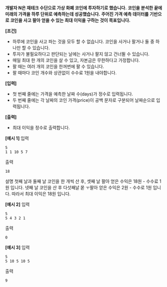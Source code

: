 **개발자 N은 재테크 수단으로 가상 화폐 코인에 투자하기로 했습니다.**
**코인을 분석한 끝에 미래의 가격을 하루 단위로 예측하는데 성공했습니다.**
**주어진 가격 예측 데이터를 기반으로 코인을 사고 팔아 얻을 수 있는 최대 이익을 구하는 것이 목표입니다.**

**[조건]**

- 하루에 코인을 사고 파는 것을 모두 할 수 없습니다. 코인을 사거나 팔거나 둘 중 하나만 할 수 있습니다.
- 투자가 불필요하다고 판단되는 날에는 사거나 팔지 않고 건너뛸 수 있습니다.
- 매일 최대 한 개의 코인을 살 수 있고, 자본금은 무한하다고 가정합니다.
- 팔 때는 여러 개의 코인을 한꺼번에 팔 수 있습니다.
- 팔 때마다 코인 개수와 상관없이 수수료 1원을 내야합니다.

**[입력]**

- 첫 번째 줄에는 가격을 예측한 날짜 수(days)가 정수로 입력됩니다.
- 두 번째 줄에는 각 날짜의 코인 가격(price)이 공백 문자로 구분되어 날짜순으로 입력됩니다.

**[출력]**

- 최대 이익을 정수로 출력합니다.

**[예시 1]**
입력

```
5
1 1 10 5 7
```

출력

```
18
```

설명
첫째 날과 둘째 날 코인을 한 개씩 산 후, 셋째 날 팔아 얻은 수익은 18원 - 수수료 1원 입니다.
넷째 날 코인을 산 후 다섯째날 몯 ㅜ팔아 얻은 수익은 2원 - 수수로 1원 입니다.
따라서 최대 이익은 18원 입니다.

**[예시 2]**
입력

```
5
5 4 3 2 1
```

출력

```
0
```

**[예시 3]**
입력

```
5
5 10 5 10 5
```

출력

```
9
```
